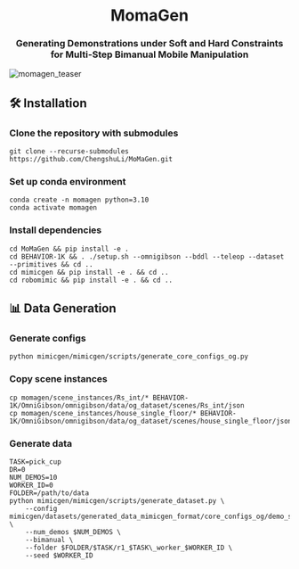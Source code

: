 <h1 align="center">MomaGen</h1>
<h3 align="center">Generating Demonstrations under Soft and Hard Constraints for Multi-Step Bimanual Mobile Manipulation</h3>

![momagen_teaser](https://github.com/user-attachments/assets/278f7c1c-1d73-47c0-942c-e70115875eb4)


## 🛠️ Installation

### Clone the repository with submodules
```
git clone --recurse-submodules https://github.com/ChengshuLi/MoMaGen.git
```

### Set up conda environment
```
conda create -n momagen python=3.10
conda activate momagen
```

### Install dependencies
```
cd MoMaGen && pip install -e .
cd BEHAVIOR-1K && . ./setup.sh --omnigibson --bddl --teleop --dataset --primitives && cd ..
cd mimicgen && pip install -e . && cd ..
cd robomimic && pip install -e . && cd ..
```

## 📊 Data Generation

### Generate configs
```
python mimicgen/mimicgen/scripts/generate_core_configs_og.py
```

### Copy scene instances
```
cp momagen/scene_instances/Rs_int/* BEHAVIOR-1K/OmniGibson/omnigibson/data/og_dataset/scenes/Rs_int/json
cp momagen/scene_instances/house_single_floor/* BEHAVIOR-1K/OmniGibson/omnigibson/data/og_dataset/scenes/house_single_floor/json
```

### Generate data
```
TASK=pick_cup
DR=0
NUM_DEMOS=10
WORKER_ID=0
FOLDER=/path/to/data
python mimicgen/mimicgen/scripts/generate_dataset.py \
    --config mimicgen/datasets/generated_data_mimicgen_format/core_configs_og/demo_src_r1_$TASK\_task_D$DR.json \
    --num_demos $NUM_DEMOS \
    --bimanual \
    --folder $FOLDER/$TASK/r1_$TASK\_worker_$WORKER_ID \
    --seed $WORKER_ID
```
